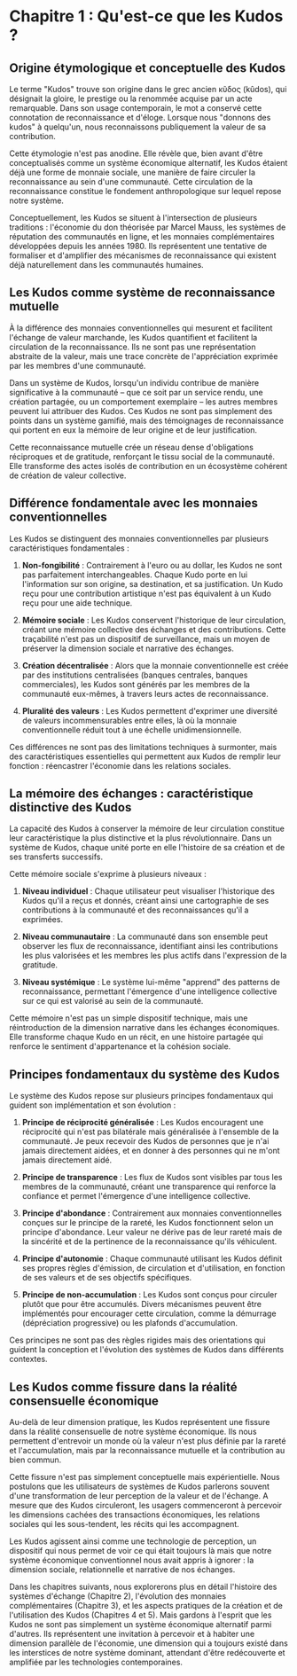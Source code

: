 # Chapitre 1 : Qu'est-ce que les Kudos ?

## Origine étymologique et conceptuelle des Kudos

Le terme "Kudos" trouve son origine dans le grec ancien κῦδος (kûdos), qui désignait la gloire, le prestige ou la renommée acquise par un acte remarquable. Dans son usage contemporain, le mot a conservé cette connotation de reconnaissance et d'éloge. Lorsque nous "donnons des kudos" à quelqu'un, nous reconnaissons publiquement la valeur de sa contribution.

Cette étymologie n'est pas anodine. Elle révèle que, bien avant d'être conceptualisés comme un système économique alternatif, les Kudos étaient déjà une forme de monnaie sociale, une manière de faire circuler la reconnaissance au sein d'une communauté. Cette circulation de la reconnaissance constitue le fondement anthropologique sur lequel repose notre système.

Conceptuellement, les Kudos se situent à l'intersection de plusieurs traditions : l'économie du don théorisée par Marcel Mauss, les systèmes de réputation des communautés en ligne, et les monnaies complémentaires développées depuis les années 1980. Ils représentent une tentative de formaliser et d'amplifier des mécanismes de reconnaissance qui existent déjà naturellement dans les communautés humaines.

## Les Kudos comme système de reconnaissance mutuelle

À la différence des monnaies conventionnelles qui mesurent et facilitent l'échange de valeur marchande, les Kudos quantifient et facilitent la circulation de la reconnaissance. Ils ne sont pas une représentation abstraite de la valeur, mais une trace concrète de l'appréciation exprimée par les membres d'une communauté.

Dans un système de Kudos, lorsqu'un individu contribue de manière significative à la communauté – que ce soit par un service rendu, une création partagée, ou un comportement exemplaire – les autres membres peuvent lui attribuer des Kudos. Ces Kudos ne sont pas simplement des points dans un système gamifié, mais des témoignages de reconnaissance qui portent en eux la mémoire de leur origine et de leur justification.

Cette reconnaissance mutuelle crée un réseau dense d'obligations réciproques et de gratitude, renforçant le tissu social de la communauté. Elle transforme des actes isolés de contribution en un écosystème cohérent de création de valeur collective.

## Différence fondamentale avec les monnaies conventionnelles

Les Kudos se distinguent des monnaies conventionnelles par plusieurs caractéristiques fondamentales :

1. **Non-fongibilité** : Contrairement à l'euro ou au dollar, les Kudos ne sont pas parfaitement interchangeables. Chaque Kudo porte en lui l'information sur son origine, sa destination, et sa justification. Un Kudo reçu pour une contribution artistique n'est pas équivalent à un Kudo reçu pour une aide technique.

2. **Mémoire sociale** : Les Kudos conservent l'historique de leur circulation, créant une mémoire collective des échanges et des contributions. Cette traçabilité n'est pas un dispositif de surveillance, mais un moyen de préserver la dimension sociale et narrative des échanges.

3. **Création décentralisée** : Alors que la monnaie conventionnelle est créée par des institutions centralisées (banques centrales, banques commerciales), les Kudos sont générés par les membres de la communauté eux-mêmes, à travers leurs actes de reconnaissance.

4. **Pluralité des valeurs** : Les Kudos permettent d'exprimer une diversité de valeurs incommensurables entre elles, là où la monnaie conventionnelle réduit tout à une échelle unidimensionnelle.

Ces différences ne sont pas des limitations techniques à surmonter, mais des caractéristiques essentielles qui permettent aux Kudos de remplir leur fonction : réencastrer l'économie dans les relations sociales.

## La mémoire des échanges : caractéristique distinctive des Kudos

La capacité des Kudos à conserver la mémoire de leur circulation constitue leur caractéristique la plus distinctive et la plus révolutionnaire. Dans un système de Kudos, chaque unité porte en elle l'histoire de sa création et de ses transferts successifs.

Cette mémoire sociale s'exprime à plusieurs niveaux :

1. **Niveau individuel** : Chaque utilisateur peut visualiser l'historique des Kudos qu'il a reçus et donnés, créant ainsi une cartographie de ses contributions à la communauté et des reconnaissances qu'il a exprimées.

2. **Niveau communautaire** : La communauté dans son ensemble peut observer les flux de reconnaissance, identifiant ainsi les contributions les plus valorisées et les membres les plus actifs dans l'expression de la gratitude.

3. **Niveau systémique** : Le système lui-même "apprend" des patterns de reconnaissance, permettant l'émergence d'une intelligence collective sur ce qui est valorisé au sein de la communauté.

Cette mémoire n'est pas un simple dispositif technique, mais une réintroduction de la dimension narrative dans les échanges économiques. Elle transforme chaque Kudo en un récit, en une histoire partagée qui renforce le sentiment d'appartenance et la cohésion sociale.

## Principes fondamentaux du système des Kudos

Le système des Kudos repose sur plusieurs principes fondamentaux qui guident son implémentation et son évolution :

1. **Principe de réciprocité généralisée** : Les Kudos encouragent une réciprocité qui n'est pas bilatérale mais généralisée à l'ensemble de la communauté. Je peux recevoir des Kudos de personnes que je n'ai jamais directement aidées, et en donner à des personnes qui ne m'ont jamais directement aidé.

2. **Principe de transparence** : Les flux de Kudos sont visibles par tous les membres de la communauté, créant une transparence qui renforce la confiance et permet l'émergence d'une intelligence collective.

3. **Principe d'abondance** : Contrairement aux monnaies conventionnelles conçues sur le principe de la rareté, les Kudos fonctionnent selon un principe d'abondance. Leur valeur ne dérive pas de leur rareté mais de la sincérité et de la pertinence de la reconnaissance qu'ils véhiculent.

4. **Principe d'autonomie** : Chaque communauté utilisant les Kudos définit ses propres règles d'émission, de circulation et d'utilisation, en fonction de ses valeurs et de ses objectifs spécifiques.

5. **Principe de non-accumulation** : Les Kudos sont conçus pour circuler plutôt que pour être accumulés. Divers mécanismes peuvent être implémentés pour encourager cette circulation, comme la démurrage (dépréciation progressive) ou les plafonds d'accumulation.

Ces principes ne sont pas des règles rigides mais des orientations qui guident la conception et l'évolution des systèmes de Kudos dans différents contextes.

## Les Kudos comme fissure dans la réalité consensuelle économique

Au-delà de leur dimension pratique, les Kudos représentent une fissure dans la réalité consensuelle de notre système économique. Ils nous permettent d'entrevoir un monde où la valeur n'est plus définie par la rareté et l'accumulation, mais par la reconnaissance mutuelle et la contribution au bien commun.

Cette fissure n'est pas simplement conceptuelle mais expérientielle. Nous postulons que les utilisateurs de systèmes de Kudos parlerons souvent d'une transformation de leur perception de la valeur et de l'échange. A mesure que des Kudos circuleront, les usagers commenceront à percevoir les dimensions cachées des transactions économiques, les relations sociales qui les sous-tendent, les récits qui les accompagnent.

Les Kudos agissent ainsi comme une technologie de perception, un dispositif qui nous permet de voir ce qui était toujours là mais que notre système économique conventionnel nous avait appris à ignorer : la dimension sociale, relationnelle et narrative de nos échanges.

Dans les chapitres suivants, nous explorerons plus en détail l'histoire des systèmes d'échange (Chapitre 2), l'évolution des monnaies complémentaires (Chapitre 3), et les aspects pratiques de la création et de l'utilisation des Kudos (Chapitres 4 et 5). Mais gardons à l'esprit que les Kudos ne sont pas simplement un système économique alternatif parmi d'autres. Ils représentent une invitation à percevoir et à habiter une dimension parallèle de l'économie, une dimension qui a toujours existé dans les interstices de notre système dominant, attendant d'être redécouverte et amplifiée par les technologies contemporaines.
